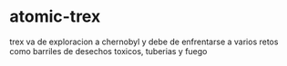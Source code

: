 # atomic-trex
trex va de exploracion a chernobyl y debe de enfrentarse a varios retos como barriles de desechos toxicos, tuberias y fuego
